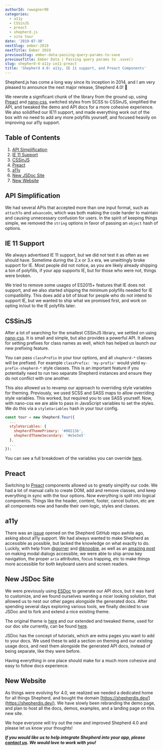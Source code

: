 ```yaml
---
authorId: rwwagner90
categories: 
  - a11y
  - CSSinJS
  - preact
  - shepherd.js
  - site tour
date: '2019-07-30'
nextSlug: ember-2019
nextTitle: Ember 2019
previousSlug: ember-data-passing-query-params-to-save
previousTitle: Ember Data | Passing query params to .save()
slug: shepherd-4-a11y-ie11-preact
title: 'Shepherd 4.0: a11y, IE 11 support, and Preact Components'
---
```


Shepherd.js has come a long way since its inception in 2014, and I am very pleased to announce the
next major release, Shepherd 4.0! 🎉

We rewrote a significant chunk of the library from the ground up, using [Preact](https://preactjs.com/) and 
[nano-css](https://github.com/streamich/nano-css), switched styles from SCSS to CSSinJS, simplified 
the API, and tweaked the demo and API docs for a more cohesive experience.
We also solidified our IE11 support, and made everything work out of the box with no need to add any more
polyfills yourself, and focused heavily on improving our a11y support.

## Table of Contents
1. [API Simplification](#apisimplification)
1. [IE 11 Support](#ie11support)
1. [CSSinJS](#cssinjs)
1. [Preact](#preact)
1. [a11y](#a11y)
1. [New JSDoc Site](#newjsdocsite)
1. [New Website](#newwebsite)

## API Simplification

We had several APIs that accepted more than one input format, such as `attachTo` and 
`advanceOn`, which was both making the code harder to maintain and causing unnecessary 
confusion for users. In the spirit of keeping things simple, we removed the `string` options
in favor of passing an `object` hash of options.

## IE 11 Support

We always advertised IE 11 support, but we did not test it as often as we should have. 
Sometime during the 2.x or 3.x era, we unwittingly broke support for IE. Most people did not
notice, as you are likely already shipping a ton of polyfills, if your app supports IE, but
for those who were not, things were broken.

We tried to remove some usages of ES2015+ features that IE does not support, and we also
started shipping the minimum polyfills needed for IE compatibility. This does add a bit of
bloat for people who do not intend to support IE, but we wanted to ship what we promised first,
and work on opting in/out to the IE polyfills later.

## CSSinJS

After a lot of searching for the smallest CSSinJS library, we settled on using [nano-css](https://github.com/streamich/nano-css).
It is small and simple, but also provides a powerful API. It allows for setting prefixes for class names as well,
which has helped us launch our new prefixing feature. 

You can pass `classPrefix` in your tour options, and all `shepherd-*` classes will be prefixed. 
For example `classPrefix: 'my-prefix'` would yield `my-prefix-shepherd-*` style classes. 
This is an important feature if you potentially need to run two separate Shepherd instances and 
ensure they do not conflict with one another.

This also allowed us to revamp our approach to overriding style variables for theming. Previously,
we used SCSS and SASS maps to allow overriding style variables. This worked, but required you to use
SASS yourself. Now, with nano-css we are able to pass in JavaScript variables to set the styles. We do
this via a `styleVariables` hash in your tour config.

```js
const tour = new Shepherd.Tour({
  ...
  styleVariables: {
    shepherdThemePrimary: '#00213b',
    shepherdThemeSecondary: '#e5e5e5'
  },
  ...
});
```

You can see a full breakdown of the variables you can override [here](https://shepherdjs.dev/docs/tutorial-03-styling.html).

## Preact

Switching to [Preact](https://preactjs.com/) components allowed us to greatly simplify our code. We had a lot of manual calls
to create DOM, add and remove classes, and keep everything in sync with the tour options. Now everything
is split into logical components. Things like the header, content, footer, cancel button, etc are all
components now and handle their own logic, styles and classes.

## a11y

There was an [issue](https://github.com/shipshapecode/shepherd/issues/198) opened on the Shepherd GitHub 
repo awhile ago, asking about a11y support. We had always wanted to make Shepherd as accessible as possible, 
but lacked the knowledge on what exactly to do. Luckily, with help from [@gorner](https://github.com/gorner)
and [@knoobie](https://github.com/knoobie), as well as an [amazing post](https://bitsofco.de/accessible-modal-dialog/) 
on making modal dialogs accessible, we were able to ship arrow key navigation, the proper `aria` attributes,
focus trapping, etc to make things more accessible for both keyboard users and screen readers.

## New JSDoc Site

We were previously using [ESDoc](https://esdoc.org/) to generate our API docs, but it was hard to customize,
and we found ourselves wanting a nicer looking solution, that allowed us to nest our
other pages alongside the generated docs. After spending several days exploring various
tools, we finally decided to use JSDoc and to fork and extend a nice existing theme.

The original theme is [here](https://github.com/braintree/jsdoc-template) and our extended and tweaked theme, 
used for our doc site currently, can be found [here](https://github.com/shipshapecode/jsdoc-template-ship-shape).

JSDoc has the concept of tutorials, which are extra pages you want to add to your docs. We used these
to add a section on theming and our existing usage docs, and nest them alongside the generated API docs,
instead of being separate, like they were before.

Having everything in one place should make for a much more cohesive and easy to follow docs experience.

## New Website

As things were evolving for 4.0, we realized we needed a dedicated home for all things Shepherd, and bought the
domain [https://shepherdjs.dev/](https://shepherdjs.dev/). We have slowly been rebranding the demo page, and plan
to host all the docs, demos, examples, and a landing page on this new site.

We hope everyone will try out the new and improved Shepherd 4.0 and please let us know your thoughts!

***If you would like us to help integrate Shepherd into your app, please [contact us](https://shipshape.io/contact/). We would love to 
work with you!***
